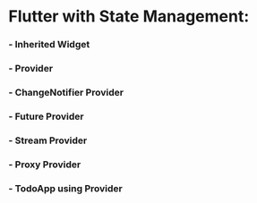 # Flutter with State Management: 

### - Inherited Widget
### - Provider
### - ChangeNotifier Provider
### - Future Provider
### - Stream Provider
### - Proxy Provider   
### - TodoApp using Provider

 
 
